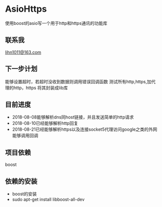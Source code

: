# AsioHttps
使用boost的asio写一个用于http和https通讯的功能库
## 联系我
lihn1011@163.com
## 下一步计划
能够设置超时，若超时没收到数据则调用错误回调函数
测试所有http,https,加代理的http，https
将其封装成lib库
## 目前进度
- 2018-08-08能够解析dns同host链接，并且发送简单的http请求
- 2018-08-10已经能够解析http回复
- 2018-08-21已经能够解析https以及连接socket5代理访问google之类的外网
            能够调用回调


## 项目依赖
boost

## 依赖的安装
- boost的安装
- sudo apt-get install libboost-all-dev
